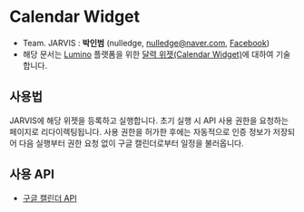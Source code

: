 # Calendar Widget
* Team. JARVIS : **박인범** (nulledge, [nulledge@naver.com](mailTo:nulledge@naver.com), [Facebook](https://www.facebook.com/inbum.park.58))
* 해당 문서는 [Lumino](https://github.com/1step6thswmaestro/12) 플랫폼을 위한 [달력 위젯(Calendar Widget)](https://github.com/1step6thswmaestro/12/tree/master/widgets/calendar)에 대하여 기술합니다.

## 사용법
JARVIS에 해당 위젯을 등록하고 실행합니다. 초기 실행 시 API 사용 권한을 요청하는 페이지로 리다이렉팅됩니다. 사용 권한을 허가한 후에는 자동적으로 인증 정보가 저장되어 다음 실행부터 권한 요청 없이 구글 캘린더로부터 일정을 불러옵니다.

## 사용 API
* [구글 캘린더 API](https://developers.google.com/google-apps/calendar/)

